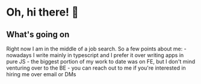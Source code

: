 # Oh, hi there! 👋

## What's going on
 
Right now I am in the middle of a job search. So a few points about me: 
    - nowadays I write mainly in typescript and I prefer it over writing apps in pure JS 
    - the biggest portion of my work to date was on FE, but I don't mind venturing over to the BE 
    - you can reach out to me if you're interested in hiring me over email or DMs
